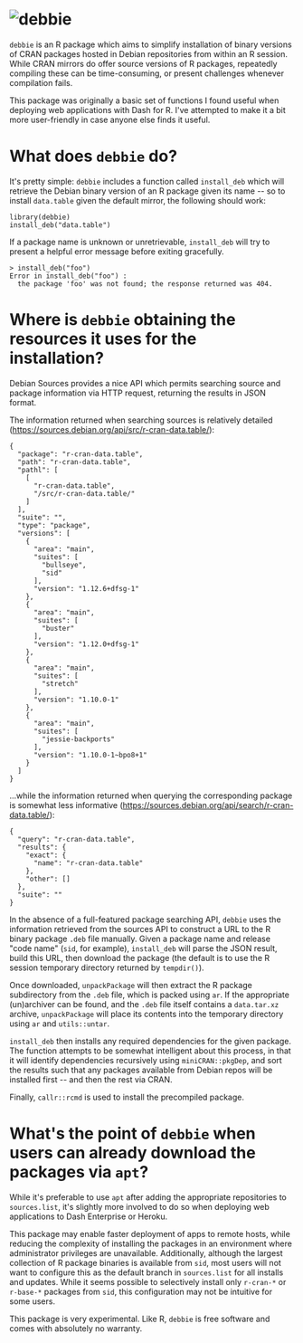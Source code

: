![debbie](https://user-images.githubusercontent.com/9809798/65625175-50cb4580-df99-11e9-9596-19db83305173.png)
===
`debbie` is an R package which aims to simplify installation of binary versions of CRAN packages hosted in Debian repositories from within an R session. While CRAN mirrors do offer source versions of R packages, repeatedly compiling these can be time-consuming, or present challenges whenever compilation fails.

This package was originally a basic set of functions I found useful when deploying web applications with Dash for R. I've attempted to make it a bit more user-friendly in case anyone else finds it useful.

**What does `debbie` do?**
===

It's pretty simple: `debbie` includes a function called `install_deb` which will retrieve the Debian binary version of an R package given its name -- so to install `data.table` given the default mirror, the following should work:

```
library(debbie)
install_deb("data.table")
```

If a package name is unknown or unretrievable, `install_deb` will try to present a helpful error message before exiting gracefully.

```
> install_deb("foo")
Error in install_deb("foo") : 
  the package 'foo' was not found; the response returned was 404.
```

**Where is `debbie` obtaining the resources it uses for the installation?**
===

Debian Sources provides a nice API which permits searching source and package information via HTTP request, returning the results in JSON format.

The information returned when searching sources is relatively detailed (https://sources.debian.org/api/src/r-cran-data.table/):

```
{
  "package": "r-cran-data.table", 
  "path": "r-cran-data.table", 
  "pathl": [
    [
      "r-cran-data.table", 
      "/src/r-cran-data.table/"
    ]
  ], 
  "suite": "", 
  "type": "package", 
  "versions": [
    {
      "area": "main", 
      "suites": [
        "bullseye", 
        "sid"
      ], 
      "version": "1.12.6+dfsg-1"
    }, 
    {
      "area": "main", 
      "suites": [
        "buster"
      ], 
      "version": "1.12.0+dfsg-1"
    }, 
    {
      "area": "main", 
      "suites": [
        "stretch"
      ], 
      "version": "1.10.0-1"
    }, 
    {
      "area": "main", 
      "suites": [
        "jessie-backports"
      ], 
      "version": "1.10.0-1~bpo8+1"
    }
  ]
}
```

...while the information returned when querying the corresponding package is somewhat less informative (https://sources.debian.org/api/search/r-cran-data.table/):

```
{
  "query": "r-cran-data.table", 
  "results": {
    "exact": {
      "name": "r-cran-data.table"
    }, 
    "other": []
  }, 
  "suite": ""
}
```

In the absence of a full-featured package searching API, `debbie` uses the information retrieved from the sources API to construct a URL to the R binary package `.deb` file manually. Given a package name and release "code name" (`sid`, for example), `install_deb` will parse the JSON result, build this URL, then download the package (the default is to use the R session temporary directory returned by `tempdir()`).

Once downloaded, `unpackPackage` will then extract the R package subdirectory from the `.deb` file, which is packed using `ar`. If the appropriate (un)archiver can be found, and the `.deb` file itself contains a `data.tar.xz` archive, `unpackPackage` will place its contents into the temporary directory using `ar` and `utils::untar`.

`install_deb` then installs any required dependencies for the given package. The function attempts to be somewhat intelligent about this process, in that it will identify dependencies recursively using `miniCRAN::pkgDep`, and sort the results such that any packages available from Debian repos will be installed first -- and then the rest via CRAN.

Finally, `callr::rcmd` is used to install the precompiled package.

**What's the point of `debbie` when users can already download the packages via `apt`?**
===

While it's preferable to use `apt` after adding the appropriate repositories to `sources.list`, it's slightly more involved to do so when deploying web applications to Dash Enterprise or Heroku. 

This package may enable faster deployment of apps to remote hosts, while reducing the complexity of installing the packages in an environment where administrator privileges are unavailable. Additionally, although the largest collection of R package binaries is available from `sid`, most users will not want to configure this as the default branch in `sources.list` for all installs and updates. While it seems possible to selectively install only `r-cran-*` or `r-base-*` packages from `sid`, this configuration may not be intuitive for some users.

This package is very experimental. Like R, `debbie` is free software and comes with absolutely no warranty.
